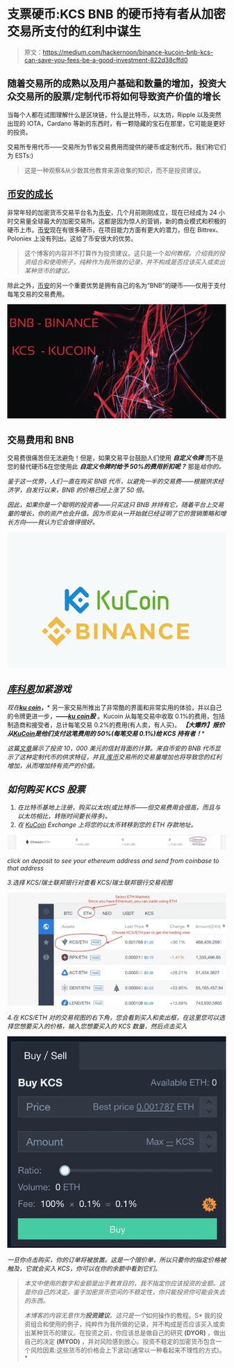 # 支票硬币:KCS BNB 的硬币持有者从加密交易所支付的红利中谋生

> 原文：<https://medium.com/hackernoon/binance-kucoin-bnb-kcs-can-save-you-fees-be-a-good-investment-822d38cffd0>

## 随着交易所的成熟以及用户基础和数量的增加，投资大众交易所的股票/定制代币将如何导致资产价值的增长

当每个人都在试图理解什么是区块链，什么是比特币，以太坊，Ripple 以及突然出现的 IOTA，Cardano 等新的东西时，有一颗隐藏的宝石在那里，它可能是更好的投资。

交易所专用代币——交易所为节省交易费用而提供的硬币或定制代币。我们称它们为 ESTs:)

> 这是一种观察&从少数其他教育来源收集的知识，而不是投资建议。

## [币安的成长](https://www.binance.com/?ref=11705133)

非常年轻的加密货币交易平台名为[币安](https://www.binance.com/?ref=11705133)，几个月前刚刚成立，现在已经成为 24 小时交易量全球最大的加密交易所。这都是因为惊人的营销，新的商业模式和积极的硬币上市。[币安](https://www.binance.com/?ref=11705133)现在有很多硬币，在项目能力方面有更大的潜力，但在 Bittrex、Poloniex 上没有列出。这给了币安很大的优势。

> 这个博客的内容并不打算作为投资建议。这只是一个*如何教程。介绍我的投资组合和使用例子，纯粹作为我所做的记录，并不构成是否应该买入或卖出某种货币的建议。*

除此之外，[币安](https://www.binance.com/?ref=11705133)的另一个重要优势是拥有自己的名为“BNB”的硬币——仅用于支付每笔交易的交易费用。

![](img/80258793956258628ce5837e2d07d23e.png)

## 交易费用和 BNB

交易费很痛苦但无法避免！但是，如果交易平台鼓励人们使用 ***自定义令牌*** 而不是您的替代硬币&在您使用此 ***自定义令牌时给予 50%的费用折扣呢？*** 那是*给你的。*

*鉴于这一优势，人们一直在购买 BNB 代币，以避免一半的交易费——根据供求经济学，自发行以来，BNB 的价格已经上涨了 50 倍。*

*因此，如果你是一个聪明的投资者——只买这只 BNB 并持有它，随着平台上交易量的增长，你的资产也会升值。因为币安从一开始就已经证明了它的营销策略和增长方向——我认为它会做得很好。*

*![](img/3f7fc3726cfc1e4909728bd2a25f1151.png)*

## *[库科恩](https://www.kucoin.com/#/?r=1R8v3)加紧游戏*

*现在[***ku coin***](https://www.kucoin.com/#/?r=1R8v3)***，*** 另一家交易所推出了非常酷的界面和非常实用的体验，并以自己的令牌更进一步，***——***[***ku coin***](https://www.kucoin.com/#/?r=1R8v3)***股*** 。Kucoin 从每笔交易中收取 0.1%的费用，包括制造商和接受者，总计每笔交易 0.2%的费用(有人卖，有人买)。 ***【大爆炸】报价从***[***KuCoin***](https://www.kucoin.com/#/?r=1R8v3)***是他们支付这笔费用的 50%(每笔交易 0.1%)给 KCS 持有者！****

*这篇[文章](/@osmantoplica/how-kucoin-could-make-you-retire-in-2-years-b934a4ef3ff5)展示了投资 10，000 美元的信封背面的计算。来自币安的 BNB 代币显示了这种定制代币的供求特征，并且,[库币](https://www.kucoin.com/#/?r=1R8v3)交易所的交易量增加也将导致您的红利增加，从而增加持有资产的价值。*

## *如何购买 KCS 股票*

1.  *在比特币基地上注册，购买以太坊(或比特币——但交易费用会很高，而且与以太坊相比，转账时间要长得多)。*
2.  *在 [KuCoin](https://www.kucoin.com/#/?r=1R8v3) Exchange 上将您的以太币转移到您的 ETH 存款地址。*

*![](img/e448037ec7ecb100d17e9a20f56faee1.png)*

*click on deposit to see your ethereum address and send from coinbase to that address*

*3.选择 KCS/瑞士联邦银行对查看 KCS/瑞士联邦银行交易视图*

*![](img/f549b3138ca7c01a29a0946211d4ebf2.png)*

*4.在 KCS/ETH 对的交易视图的右下角，您会看到买入和卖出框，在这里您可以选择您想要买入的价格，输入您想要买入的 KCS 数量，然后点击买入*

*![](img/b0fbb88221ab67e481b5f8afaf913d1e.png)*

*一旦你点击购买，你的订单将被放置。这是一个限价单，所以只要你的指定价格被触及，它就会买入 KCS，你可以在你的余额中看到它们。*

> *本文中使用的数字和金额是出于教育目的，我不指定你应该投资的金额。这是你自己的决定。鉴于加密货币空间的不稳定性，你只能投资你可能会失去的东西。*
> 
> *本博客的内容无意作为**投资建议**。这只是一个*如何操作的教程。S* 我的投资组合和使用的例子，纯粹作为我所做的记录，并不构成是否应该买入或卖出某种货币的建议。在投资之前，你应该总是做自己的研究 **(DYOR)** ，做出自己的决定 **(MYOD)** ，并对风险感到放心。投资不稳定的加密货币包含一个风险因素:这些货币的价格会上下波动(通常以一种看起来不理性的方式)。*